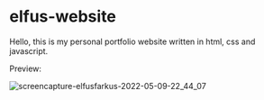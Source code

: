 # elfus-website


Hello, this is my personal portfolio website written in html, css and javascript.

Preview:

![screencapture-elfusfarkus-2022-05-09-22_44_07](https://user-images.githubusercontent.com/103607112/167495662-b361396e-f1b1-4ac6-ac90-3445e3195059.png)
